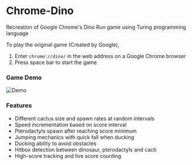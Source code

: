 # Chrome-Dino
Recreation of Google Chrome's Dino Run game using Turing programming language

To play the original game (Created by Google),
1. Enter `chrome://dino/` in the web address on a Google Chrome browser
1. Press space bar to start the game

### Game Demo
![Demo](https://i.imgur.com/emdnPa3.gif)

### Features
* Different cactus size and spawn rates at random intervals
* Speed incrementation based on score interval
* Pterodactyls spawn after reaching score minimum
* Jumping mechanics with quick fall when ducking
* Ducking ability to avoid obstacles
* Hitbox detection between dinosaur, pterodactyls and cacti
* High-score tracking and live score counting

